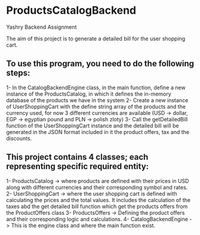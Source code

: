 # ProductsCatalogBackend
Yashry Backend Assignment

The aim of this project is to generate a detailed bill for the user shopping cart.

To use this program, you need to do the following steps:
-------------------------------------------------------
1- In the CatalogBackendEngine class, in the main function, define a new instance of the ProductsCatalog, in which it defines the in-memory database of the products we have in the system
2- Create a new instance of UserShoppingCart with the define string array of the products and the currency used, for now 3 different currencies are available (USD -> dollar, EGP -> egyptian pound and PLN -> polish zloty)
3- Call the getDetailedBill function of the UserShoppingCart instance and the detailed bill will be generated in the JSON format included in it the product offers, tax and the discounts.

This project contains 4 classes; each representing specific required entity:
----------------------------------------------------------------------------
1- ProductsCatalog -> where products are defined with their prices in USD along with different currencies and their corresponding symbol and rates.
2- UserShoppingCart -> where the user shopping cart is defined with calculating the prices and the total values. It includes the calculation of the taxes abd the get detailed bill function which get the products offers from the ProductOffers class
3- ProductsOffers -> Defining the product offers and their corresponding logic and calculations.
4- CatalogBackendEngine -> This is the engine class and where the main function exist.

